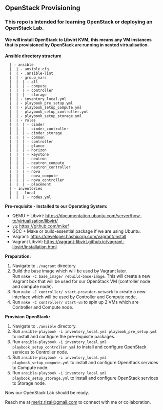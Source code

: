 ## OpenStack Provisioning

### This repo is intended for learning OpenStack or deploying an OpenStack Lab.
#### We will install OpenStack to Libvirt KVM, this means any VM instances that is provisioned by OpenStack are running in nested virtualisation.

**Ansible directory structure**
```
  | - ansible
  |  | - ansible.cfg
  |  | - .ansible-lint
  |  | - group_vars
  |  |  | - all
  |  |  | - compute
  |  |  | - controller
  |  |  | - storage
  |  | - inventory_local.yml
  |  | - playbook_pre_setup.yml
  |  | - playbook_setup_compute.yml
  |  | - playbook_setup_controller.yml
  |  | - playbook_setup_storage.yml
  |  | - roles
  |  |  | - cinder
  |  |  | - cinder_controller
  |  |  | - cinder_storage
  |  |  | - common
  |  |  | - controller
  |  |  | - glance
  |  |  | - horizon
  |  |  | - keystone
  |  |  | - neutron
  |  |  | - neutron_compute
  |  |  | - neutron_controller
  |  |  | - nova
  |  |  | - nova_compute
  |  |  | - nova_controller
  |  |  | - placement
  | - inventories
  |  | - local
  |  |  | - nodes.yml
```

**Pre-requisite - Installed to our Operating System:**
- QEMU + Libvirt: https://documentation.ubuntu.com/server/how-to/virtualisation/libvirt/
- `yq`: https://github.com/mikef
- GCC + Make or build-essential package if we are using Ubuntu.
- Vagrant: https://developer.hashicorp.com/vagrant/install
- Vagrant Libvirt: https://vagrant-libvirt.github.io/vagrant-libvirt/installation.html


**Preparation:**
1. Navigate to `./vagrant` directory.
2. Build the base image which will be used by Vagrant later.<br>
Run `make -C base_image/ rebuild-base-image`. This will create a new Vagrant box that will be used for our OpenStack VM (controller node and compute node).
3. Run `make -C controller/ start-provider-network` to create a new interface which will be used by Controller and Compute node.
4. Run `make -C controller/ start-vm` to spin up 2 VMs which are Controller and Compute node.

**Provision OpenStack:**
1. Navigate to `./ansible` directory.
2. Run `ansible-playbook -i inventory_local.yml playbook_pre_setup.yml` to install and configure the pre-requisite packages.
3. Run `ansible-playbook -i inventory_local.yml playbook_setup_controller.yml` to install and configure OpenStack services to Controller node.
4. Run `ansible-playbook -i inventory_local.yml playbook_setup_compute.yml` to install and configure OpenStack services to Compute node.
5. Run `ansible-playbook -i inventory_local.yml playbook_setup_storage.yml` to install and configure OpenStack services to Storage node.

Now our OpenStack Lab should be ready.

Reach me at meriz.rizal@gmail.com to connect with me or collaboration.